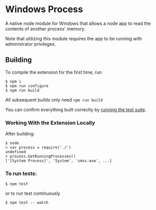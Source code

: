 # Windows Process

A native node module for Windows that allows a node app to read the contents of another process' memory.

Note that utilizing this module requires the app to be running with administrator privileges.

## Building

To compile the extension for the first time, run 

```
$ npm i
$ npm run configure
$ npm run build
```

All subsequent builds only need `npm run build`

You can confirm everything built correctly by [running the test suite](#to-run-tests).

### Working With the Extension Locally

After building:

```node
$ node
> var process = require('./')
undefined
> process.GetRunningProcesses()
['[System Process]', 'System', 'smss.exe', ...]
```

### To run tests:

```
$ npm test
```

or to run test continuously 

```
$ npm test -- watch
```

